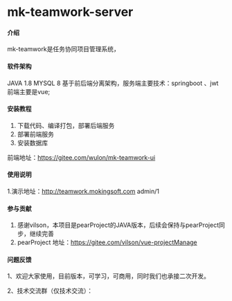 # mk-teamwork-server

#### 介绍
mk-teamwork是任务协同项目管理系统，

#### 软件架构
JAVA 1.8
MYSQL 8
基于前后端分离架构，服务端主要技术：springboot 、jwt  前端主要是vue;

#### 安装教程

1.  下载代码、编译打包，部署后端服务
2.  部署前端服务
3.  安装数据库

前端地址：https://gitee.com/wulon/mk-teamwork-ui

#### 使用说明

1.演示地址：http://teamwork.mokingsoft.com
admin/1

#### 参与贡献

1.  感谢vilson，本项目是pearProject的JAVA版本，后续会保持与pearProject同步，继续完善
2.  pearProject 地址：https://gitee.com/vilson/vue-projectManage


#### 问题反馈

1、欢迎大家使用，目前版本，可学习，可商用，同时我们也承接二次开发。

2、技术交流群（仅技术交流）：       
